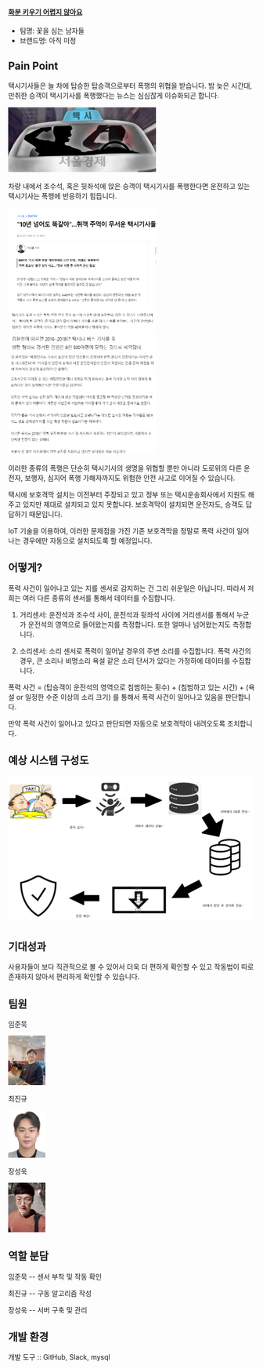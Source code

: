 #### **<u>화분 키우기 어렵지 않아요</u>**



- 팀명: 꽃을 심는 남자들
- 브랜드명: 아직 미정 



## Pain Point

택시기사들은 늘 차에 탑승한 탑승객으로부터 폭행의 위협을 받습니다.
밤 늦은 시간대, 만취한 승객이 택시기사를 폭행했다는 뉴스는 심심찮게 이슈화되곤 합니다.

<img src="https://github.com/baekkom180/CapstoneDesign-Project/blob/master/images/캡처6.PNG" width="60%" height="50%">

차량 내에서 조수석, 혹은 뒷좌석에 앉은 승객이 택시기사를 폭행한다면
운전하고 있는 택시기사는 폭행에 반응하기 힘듭니다.

<img src="https://github.com/baekkom180/CapstoneDesign-Project/blob/master/images/캡처1.PNG" width="60%" height="50%">
<img src="https://github.com/baekkom180/CapstoneDesign-Project/blob/master/images/캡처2.PNG" width="60%" height="50%">
<img src="https://github.com/baekkom180/CapstoneDesign-Project/blob/master/images/캡처3.PNG" width="60%" height="50%">
<img src="https://github.com/baekkom180/CapstoneDesign-Project/blob/master/images/캡처4.PNG" width="60%" height="50%">
<img src="https://github.com/baekkom180/CapstoneDesign-Project/blob/master/images/캡처5.PNG" width="60%" height="50%">

이러한 종류의 폭행은 단순히 택시기사의 생명을 위협할 뿐만 아니라
도로위의 다른 운전자, 보행자, 심지어 폭행 가해자까지도 위험한 안전 사고로 이어질 수 있습니다.

택시에 보호격막 설치는 이전부터 주장되고 있고
정부 또는 택시운송회사에서 지원도 해주고 있지만 
제대로 설치되고 있지 못합니다.
보호격막이 설치되면 운전자도, 승객도 답답하기 때문입니다.

IoT 기술을 이용하여, 이러한 문제점을 가진 기존 보호격막을
정말로 폭력 사건이 일어나는 경우에만 자동으로 
설치되도록 할 예정입니다.



## 어떻게?

폭력 사건이 일어나고 있는 지를 센서로 감지하는 건 그리 쉬운일은 아닙니다.
따라서 저희는 여러 다른 종류의 센서를 통해서 데이터를 수집합니다.

1. 거리센서: 운전석과 조수석 사이, 운전석과 뒷좌석 사이에 거리센서를 통해서 누군가
   운전석의 영역으로 들어왔는지를 측정합니다. 또한 얼마나 넘어왔는지도 측정합니다.
   
2. 소리센서: 소리 센서로 폭력이 일어날 경우의 주변 소리를 수집합니다. 
   폭력 사건의 경우, 큰 소리나 비명소리 욕설 같은 소리 단서가 있다는 가정하에 데이터를 수집합니다.

폭력 사건 = (탑승객이 운전석의 영역으로 침범하는 횟수) + (침범하고 있는 시간) + (욕설 or 일정한 수준 이상의 소리 크기)
를 통해서 폭력 사건이 일어나고 있음을 판단합니다.

만약 폭력 사건이 일어나고 있다고 판단되면 자동으로 보호격막이 내려오도록 조치합니다.



## 예상 시스템 구성도

<img src="https://github.com/baekkom180/CapstoneDesign-Project/blob/master/images/프로젝트 흐름도.PNG" width="100%" height="100%">

###### 




## 기대성과
사용자들이 보다 직관적으로 볼 수 있어서 더욱 더 편하게 확인할 수 있고 작동법이 따로 존재하지 않아서 편리하게 확인할 수 있습니다.

## 팀원
임준묵

<img src="https://github.com/baekkom180/CapstoneDesign-Project/blob/master/images/%EC%9E%84%EC%A4%80%EB%AC%B5.jpg" width="15%" height="15%">

최진규

<img src="https://github.com/baekkom180/CapstoneDesign-Project/blob/master/images/%EC%B5%9C%EC%A7%84%EA%B7%9C.jpg" width="15%" height="15%">

장성욱

<img src="https://github.com/baekkom180/CapstoneDesign-Project/blob/master/images/%EC%9E%A5%EC%84%B1%EC%9A%B1.jpg" width="15%" height="15%">

## 역할 분담
임준묵 -- 센서 부착 및 작동 확인

최진규 -- 구동 알고리즘 작성

장성욱 -- 서버 구축 및 관리

## 개발 환경
개발 도구 :: GitHub, Slack, mysql
